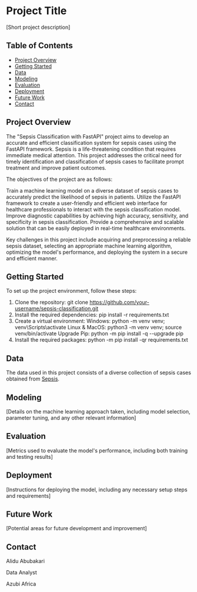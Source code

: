 # Project Title

[Short project description]

## Table of Contents

- [Project Overview](#project-overview)
- [Getting Started](#getting-started)
- [Data](#data)
- [Modeling](#modeling)
- [Evaluation](#evaluation)
- [Deployment](#deployment)
- [Future Work](#future-work)
- [Contact](#contact)

## Project Overview

The "Sepsis Classification with FastAPI" project aims to develop an accurate and efficient classification system for sepsis cases using the FastAPI framework. Sepsis is a life-threatening condition that requires immediate medical attention. This project addresses the critical need for timely identification and classification of sepsis cases to facilitate prompt treatment and improve patient outcomes.

The objectives of the project are as follows:

Train a machine learning model on a diverse dataset of sepsis cases to accurately predict the likelihood of sepsis in patients.
Utilize the FastAPI framework to create a user-friendly and efficient web interface for healthcare professionals to interact with the sepsis classification model.
Improve diagnostic capabilities by achieving high accuracy, sensitivity, and specificity in sepsis classification.
Provide a comprehensive and scalable solution that can be easily deployed in real-time healthcare environments.

Key challenges in this project include acquiring and preprocessing a reliable sepsis dataset, selecting an appropriate machine learning algorithm, optimizing the model's performance, and deploying the system in a secure and efficient manner.

## Getting Started

To set up the project environment, follow these steps:

1. Clone the repository: git clone https://github.com/your-username/sepsis-classification.git
2. Install the required dependencies: pip install -r requirements.txt
3. Create a virtual environment:
  Windows: python -m venv venv; venv\Scripts\activate
  Linux & MacOS: python3 -m venv venv; source venv/bin/activate
  Upgrade Pip: python -m pip install -q --upgrade pip
4. Install the required packages: python -m pip install -qr requirements.txt


## Data

The data used in this project consists of a diverse collection of sepsis cases obtained from [Sepsis](https://www.kaggle.com/datasets/chaunguynnghunh/sepsis?select=README.md).


## Modeling

[Details on the machine learning approach taken, including model selection, parameter tuning, and any other relevant information]

## Evaluation

[Metrics used to evaluate the model's performance, including both training and testing results]

## Deployment

[Instructions for deploying the model, including any necessary setup steps and requirements]

## Future Work

[Potential areas for future development and improvement]

## Contact

Alidu Abubakari 

Data Analyst 

Azubi Africa 

